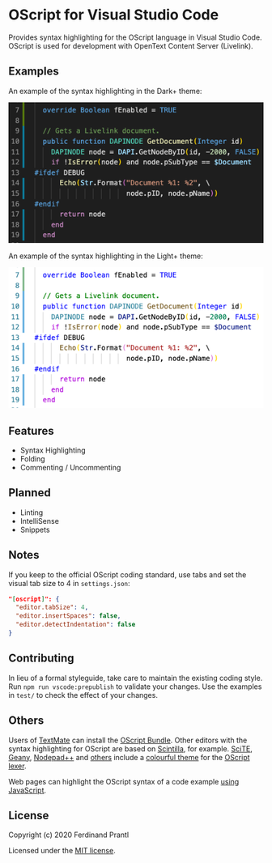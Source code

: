 # OScript for Visual Studio Code

Provides syntax highlighting for the OScript language in Visual Studio Code. OScript is used for development with OpenText Content Server (Livelink).

## Examples

An example of the syntax highlighting in the Dark+ theme:

![Dark](images/dark.png)

An example of the syntax highlighting in the Light+ theme:

![Light](images/light.png)

## Features

* Syntax Highlighting
* Folding
* Commenting / Uncommenting

## Planned

* Linting
* IntelliSense
* Snippets

## Notes

If you keep to the official OScript coding standard, use tabs and set the visual tab size to 4 in `settings.json`:

```json
"[oscript]": {
  "editor.tabSize": 4,
  "editor.insertSpaces": false,
  "editor.detectIndentation": false
}
````

## Contributing

In lieu of a formal styleguide, take care to maintain the existing coding
style. Run `npm run vscode:prepublish` to validate your changes. Use the
examples in `test/` to check the effect of your changes.

## Others

Users of [TextMate] can install the [OScript Bundle]. Other editors with the syntax highlighting for OScript are based on [Scintilla], for example. [SciTE], [Geany], [Nodepad++] and [others] include a [colourful theme] for the [OScript lexer].

Web pages can highlight the OScript syntax of a code example [using JavaScript].

## License

Copyright (c) 2020 Ferdinand Prantl

Licensed under the [MIT license].

[TextMate]: https://macromates.com/
[OScript Bundle]: https://github.com/prantlf/oscript.tmbundle
[Scintilla]: https://scintilla.org/
[SciTE]: https://www.scintilla.org/SciTE.html
[colourful theme]: https://sourceforge.net/p/scintilla/scite/ci/default/tree/src/oscript.properties
[OScript lexer]: https://sourceforge.net/p/scintilla/code/ci/default/tree/lexers/LexOScript.cxx
[Geany]: https://www.geany.org/
[Nodepad++]: https://notepad-plus-plus.org/
[others]: https://www.scintilla.org/ScintillaRelated.html
[using JavaScript]: http://prantlf.blogspot.com/2012/07/oscript-syntax-highlighting-in-pure.html
[MIT license]: ./LICENSE
